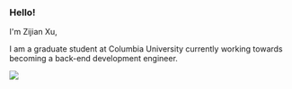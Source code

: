 ### Hello!

I'm Zijian Xu, 


I am a graduate student at Columbia University currently working towards becoming a back-end development engineer.

![](https://github-readme-stats.vercel.app/api?username=fantingsheng)
<!--
**Kawamiya/Kawamiya** is a ✨ _special_ ✨ repository because its `README.md` (this file) appears on your GitHub profile.

Here are some ideas to get you started:

- 🔭 I’m currently working on ...
- 🌱 I’m currently learning ...
- 👯 I’m looking to collaborate on ...
- 🤔 I’m looking for help with ...
- 💬 Ask me about ...
- 📫 How to reach me: ...
- 😄 Pronouns: ...
- ⚡ Fun fact: ...
-->
